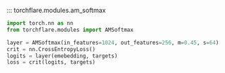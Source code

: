 ::: torchflare.modules.am_softmax

``` python
import torch.nn as nn
from torchflare.modules import AMSoftmax

layer = AMSoftmax(in_features=1024, out_features=256, m=0.45, s=64)
crit = nn.CrossEntropyLoss()
logits = layer(emebedding, targets)
loss = crit(logits, targets)
```
